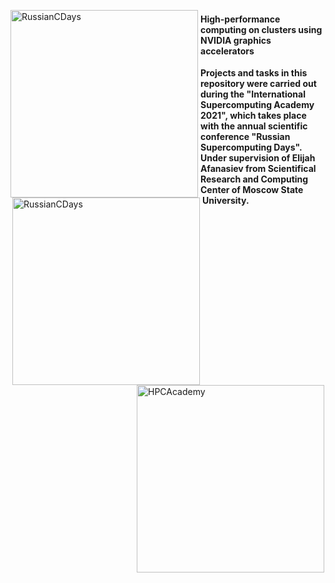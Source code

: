 <p float="left">
  <img src="https://russianscdays.org/files/2020RusSCDays_logo_eng.png" alt="RussianCDays" align="left" style="float: left; margin-right: 4px;" width = "300" />
  <img src="https://academy.hpc-russia.ru/files/logo_rsdcongress-rus.png" alt="RussianCDays" align="right" style="float: left; margin-right: 4px;" width = "300" />
  <img src="https://academy.hpc-russia.ru/files/logo_site_ru-08.png" alt="HPCAcademy" align="center" style="float: right; margin-right: 2px;" width = "300" />
</p>
<h4> High-performance computing on clusters using NVIDIA graphics accelerators </h4>
<b> Projects and tasks in this repository were carried out during the "International Supercomputing Academy 2021", which takes place with the annual scientific conference "Russian Supercomputing Days". <br>
Under supervision of Elijah Afanasiev from Scientifical Research and Computing Center of Moscow State University. </b>
